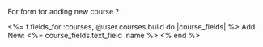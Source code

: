 For form for adding new course ?

<%= f.fields_for :courses, @user.courses.build do |course_fields| %>
    Add New: <%= course_fields.text_field :name %>
<% end %>
